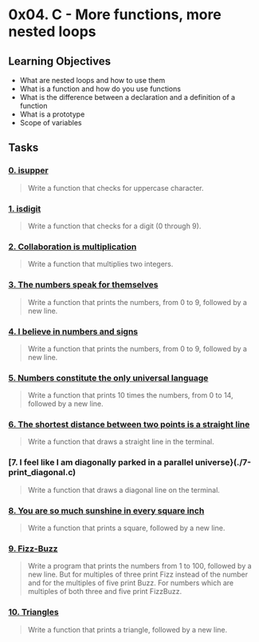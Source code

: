 # 0x04. C - More functions, more nested loops
## Learning Objectives
* What are nested loops and how to use them
* What is a function and how do you use functions
* What is the difference between a declaration and a definition of a function
* What is a prototype
* Scope of variables
## **Tasks**
### [0. isupper](./0-isupper.c)
> Write a function that checks for uppercase character.
### [1. isdigit](./1-isdigit.c)
> Write a function that checks for a digit (0 through 9).
### [2. Collaboration is multiplication](./2-mul.c)
> Write a function that multiplies two integers.
### [3. The numbers speak for themselves](./3-print_numbers.c)
> Write a function that prints the numbers, from 0 to 9, followed by a new line.
### [4. I believe in numbers and signs](./4-print_most_numbers.c)
> Write a function that prints the numbers, from 0 to 9, followed by a new line.
### [5. Numbers constitute the only universal language](./5-more_numbers.c)
> Write a function that prints 10 times the numbers, from 0 to 14, followed by a new line.
### [6. The shortest distance between two points is a straight line](./6-print_line.c)
> Write a function that draws a straight line in the terminal.
### [7. I feel like I am diagonally parked in a parallel universe}(./7-print_diagonal.c)
> Write a function that draws a diagonal line on the terminal.
### [8. You are so much sunshine in every square inch](.8-print_square.c)
> Write a function that prints a square, followed by a new line.
### [9. Fizz-Buzz](./9-fizz_buzz.c)
> Write a program that prints the numbers from 1 to 100, followed by a new line. But for multiples of three print Fizz instead of the number and for the multiples of five print Buzz. For numbers which are multiples of both three and five print FizzBuzz.
### [10. Triangles](./10-print_triangle.c)
> Write a function that prints a triangle, followed by a new line.
